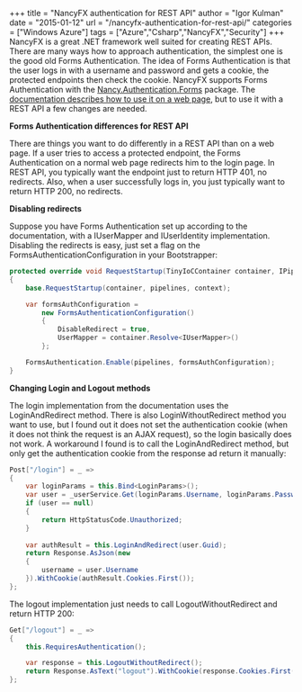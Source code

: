 +++
title = "NancyFX authentication for REST API"
author = "Igor Kulman"
date = "2015-01-12"
url = "/nancyfx-authentication-for-rest-api/"
categories = ["Windows Azure"]
tags = ["Azure","Csharp","NancyFX","Security"]
+++
NancyFX is a great .NET framework well suited for creating REST APIs. There are many ways how to approach authentication, the simplest one is the good old Forms Authentication. The idea of Forms Authentication is that the user logs in with a username and password and gets a cookie, the protected endpoints then check the cookie. NancyFX supports Forms Authentication with the [Nancy.Authentication.Forms][1] package. The [documentation describes how to use it on a web page][2], but to use it with a REST API a few changes are needed.

**Forms Authentication differences for REST API**

There are things you want to do differently in a REST API than on a web page. If a user tries to access a protected endpoint, the Forms Authentication on a normal web page redirects him to the login page. In REST API, you typically want the endpoint just to return HTTP 401, no redirects. Also, when a user successfully logs in, you just typically want to return HTTP 200, no redirects.

<!--more-->

**Disabling redirects**

Suppose you have Forms Authentication set up according to the documentation, with a IUserMapper and IUserIdentity implementation. Disabling the redirects is easy, just set a flag on the FormsAuthenticationConfiguration in your Bootstrapper:

```csharp
protected override void RequestStartup(TinyIoCContainer container, IPipelines pipelines, NancyContext context)
{
    base.RequestStartup(container, pipelines, context);

    var formsAuthConfiguration =
        new FormsAuthenticationConfiguration()
        {
            DisableRedirect = true,
            UserMapper = container.Resolve<IUserMapper>()
        };

    FormsAuthentication.Enable(pipelines, formsAuthConfiguration);
}
```

**Changing Login and Logout methods**

The login implementation from the documentation uses the LoginAndRedirect method. There is also LoginWithoutRedirect method you want to use, but I found out it does not set the authentication cookie (when it does not think the request is an AJAX request), so the login basically does not work. A workaround I found is to call the LoginAndRedirect method, but only get the authentication cookie from the response ad return it manually:

```csharp
Post["/login"] = _ =>
{
    var loginParams = this.Bind<LoginParams>();
    var user = _userService.Get(loginParams.Username, loginParams.Password);
    if (user == null)
    {
        return HttpStatusCode.Unauthorized;
    }
    
    var authResult = this.LoginAndRedirect(user.Guid);                
    return Response.AsJson(new
    {
        username = user.Username
    }).WithCookie(authResult.Cookies.First());
};
```

The logout implementation just needs to call LogoutWithoutRedirect and return HTTP 200:

```csharp
Get["/logout"] = _ =>
{             
    this.RequiresAuthentication();

    var response = this.LogoutWithoutRedirect();
    return Response.AsText("logout").WithCookie(response.Cookies.First());
};
```

 [1]: https://www.nuget.org/packages/Nancy.Authentication.Forms/
 [2]: https://github.com/NancyFx/Nancy/wiki/Forms-Authentication
